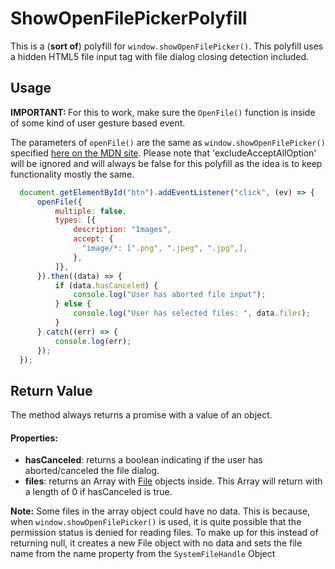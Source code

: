 # ShowOpenFilePickerPolyfill

This is a (<strong>sort of</strong>) polyfill for ```window.showOpenFilePicker()```. This polyfill uses a hidden HTML5 file input tag with file dialog closing detection included.




## Usage
<strong>IMPORTANT: </strong> For this to work, make sure the ```OpenFile()``` function is inside of some kind of user gesture based event.

The parameters of ```openFile()``` are the same as ```window.showOpenFilePicker()``` specified <a href="https://developer.mozilla.org/en-US/docs/Web/API/Window/showOpenFilePicker">here on the MDN site</a>. Please note that 'excludeAcceptAllOption' will be ignored and will always be false for this polyfill as the idea is to keep functionality mostly the same.
```javascript
  document.getElementById("btn").addEventListener("click", (ev) => {
      openFile({
          multiple: false,
          types: [{
              description: "Images",
              accept: {
                "image/*: [".png", ".jpeg", ".jpg",],
              },
          ]},
      }).then((data) => {
          if (data.hasCanceled) {
              console.log("User has aborted file input");
          } else {
              console.log("User has selected files: ", data.files);
          }
      }.catch((err) => {
          console.log(err);
      });
  });
```

## Return Value
The method always returns a promise with a value of an object.

#### Properties:
  - <strong>hasCanceled</strong>:   returns a boolean indicating if the user has aborted/canceled the file dialog.
  - <strong>files</strong>:         returns an Array with <a href="https://developer.mozilla.org/en-US/docs/Web/API/File">File</a> objects inside. This Array will return with a length of 0 if hasCanceled is true.

<strong>Note:</strong> Some files in the array object could have no data. This is because, when ```window.showOpenFilePicker()``` is used, it is quite possible that the permission status is denied for reading files. To make up for this instead of returning null, it creates a new File object with no data and sets the file name from the name property from the ```SystemFileHandle``` Object
